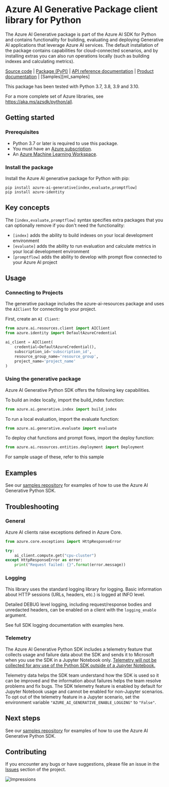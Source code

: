 # Azure AI Generative Package client library for Python

The Azure AI Generative package is part of the Azure AI SDK for Python and contains functionality for building, evaluating and deploying Generative AI applications that leverage Azure AI services. The default installation of the package contains capabilities for cloud-connected scenarios, and by installing extras you can also run operations locally (such as building indexes and calculating metrics).

[Source code][source_code]
| [Package (PyPI)][ai_pypi]
| [API reference documentation][ai_ref_docs]
| [Product documentation][product_documentation]
| [Samples][ml_samples]

This package has been tested with Python 3.7, 3.8, 3.9 and 3.10.

For a more complete set of Azure libraries, see https://aka.ms/azsdk/python/all.

## Getting started

### Prerequisites

- Python 3.7 or later is required to use this package.
- You must have an [Azure subscription][azure_subscription].
- An [Azure Machine Learning Workspace][workspace].

### Install the package
Install the Azure AI generative package for Python with pip:

```
pip install azure-ai-generative[index,evaluate,promptflow]
pip install azure-identity
```

## Key concepts

The `[index,evaluate,promptflow]` syntax specifies extra packages that you can optionally remove if you don't need the functionality: 
* `[index]` adds the ability to build indexes on your local development environment
* `[evaluate]` adds the ability to run evaluation and calculate metrics in your local development environment 
* `[promptflow]` adds the ability to develop with prompt flow connected to your Azure AI project

## Usage

### Connecting to Projects
The generative package includes the azure-ai-resources package and uses the `AIClient` for connecting to your project.

First, create an `AI Client`:

```python
from azure.ai.resources.client import AIClient
from azure.identity import DefaultAzureCredential

ai_client = AIClient(
    credential=DefaultAzureCredential(),
    subscription_id='subscription_id',
    resource_group_name='resource_group',
    project_name='project_name'
)
```

### Using the generative package
Azure AI Generative Python SDK offers the following key capabilities.

To build an index locally, import the build_index function:

```python
from azure.ai.generative.index import build_index
```
To run a local evaluation, import the evaluate function:

```python
from azure.ai.generative.evaluate import evaluate
```
To deploy chat functions and prompt flows, import the deploy function:

```python
from azure.ai.resources.entities.deployment import Deployment
```
For sample usage of these, refer to this sample

## Examples

See our [samples repository][generative_samples] for examples of how to use the Azure AI Generative Python SDK.

## Troubleshooting
### General
Azure AI clients raise exceptions defined in Azure Core.

```python
from azure.core.exceptions import HttpResponseError

try:
    ai_client.compute.get("cpu-cluster")
except HttpResponseError as error:
    print("Request failed: {}".format(error.message))
```

### Logging
This library uses the standard logging library for logging. Basic information about HTTP sessions (URLs, headers, etc.) is logged at INFO level.

Detailed DEBUG level logging, including request/response bodies and unredacted headers, can be enabled on a client with the `logging_enable` argument.

See full SDK logging documentation with examples here.

### Telemetry
The Azure AI Generative Python SDK includes a telemetry feature that collects usage and failure data about the SDK and sends it to Microsoft when you use the SDK in a Jupyter Notebook only. <u>Telemetry will not be collected for any use of the Python SDK outside of a Jupyter Notebook.</u>

Telemetry data helps the SDK team understand how the SDK is used so it can be improved and the information about failures helps the team resolve problems and fix bugs. The SDK telemetry feature is enabled by default for Jupyter Notebook usage and cannot be enabled for non-Jupyter scenarios. To opt out of the telemetry feature in a Jupyter scenario, set the environment variable `"AZURE_AI_GENERATIVE_ENABLE_LOGGING"` to `"False"`.


## Next steps

See our [samples repository][generative_samples] for examples of how to use the Azure AI Generative Python SDK.

## Contributing

If you encounter any bugs or have suggestions, please file an issue in the [Issues](<https://github.com/Azure/azure-sdk-for-python/issues>) section of the project.

![Impressions](https://azure-sdk-impressions.azurewebsites.net/api/impressions/azure-sdk-for-python%2Fsdk%2Ftemplate%2Fazure-template%2FREADME.png)


<!-- LINKS -->

[source_code]: https://github.com/Azure/azure-sdk-for-python/tree/main/sdk/ai/azure-ai-generative
[ai_pypi]: https://pypi.org/project/azure-ai-generative/
[ai_ref_docs]: https://learn.microsoft.com/python/api/overview/azure/ai-generative-readme?view=azure-python
[generative_samples]: https://github.com/Azure-Samples/azureai-samples
[product_documentation]: https://docs.microsoft.com/azure/machine-learning/
[azure_subscription]: https://azure.microsoft.com/free/
[workspace]: https://docs.microsoft.com/azure/machine-learning/concept-workspace
[python_logging]: https://docs.python.org/3/library/logging.html
[sdk_logging_docs]: https://docs.microsoft.com/azure/developer/python/azure-sdk-logging
[azure_core_readme]: https://github.com/Azure/azure-sdk-for-python/blob/main/sdk/core/azure-core/README.md
[pip_link]: https://pypi.org/project/pip/
[azure_core_ref_docs]: https://aka.ms/azsdk-python-core-policies
[azure_core]: https://github.com/Azure/azure-sdk-for-python/blob/main/sdk/core/azure-core/README.md
[azure_identity]: https://github.com/Azure/azure-sdk-for-python/tree/main/sdk/identity/azure-identity
[cla]: https://cla.microsoft.com
[code_of_conduct]: https://opensource.microsoft.com/codeofconduct/
[coc_faq]: https://opensource.microsoft.com/codeofconduct/faq/
[coc_contact]: mailto:opencode@microsoft.com